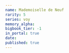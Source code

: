 ```yaml
---
name: Mademoiselle de Neuf
rarity: 5
series: voy
memory_alpha:
bigbook_tier: -1
in_portal: true
date:
published: true
---
```



